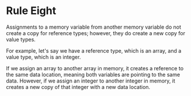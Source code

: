 # Rule Eight

Assignments to a memory variable from another memory variable do not create a copy
for reference types; however, they do create a new copy for value types.

For example, let's say we have a reference type, which is an array, and a value type, which is an integer.

If we assign an array to another array in memory, it creates a reference to the same data location, meaning both variables are pointing to the same data. 
However, if we assign an integer to another integer in memory, it creates a new copy of that integer with a new data location.
